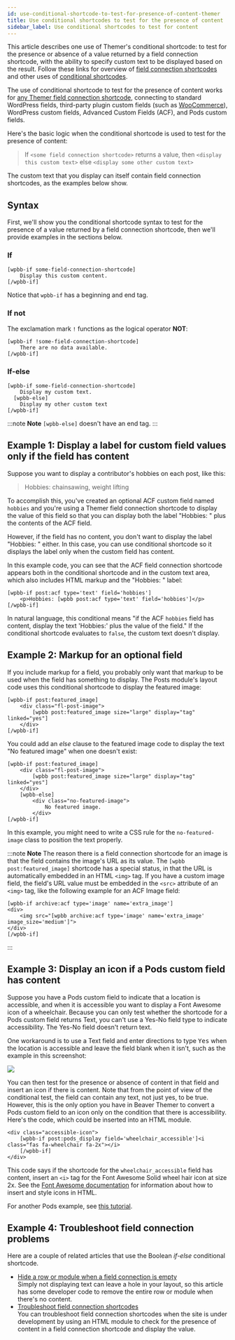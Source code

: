 ```yaml
---
id: use-conditional-shortcode-to-test-for-presence-of-content-themer
title: Use conditional shortcodes to test for the presence of content
sidebar_label: Use conditional shortcodes to test for content
---
```


This article describes one use of Themer's conditional shortcode: to test for the presence or absence of a value returned by a field connection shortcode, with the ability to specify custom text to be displayed based on the result. Follow these links for overview of [field connection shortcodes](/beaver-themer/field-connections/field-connection-shortcodes-overview-themer.md) and other uses of [conditional shortcodes](/beaver-themer/field-connections/conditional-shortcodes-for-field-connections-overview-themer.md).

The use of conditional shortcode to test for the presence of content works for [any Themer field connection shortcode](/beaver-themer/field-connections/field-connection-shortcode-index-themer.md), connecting to standard WordPress fields, third-party plugin custom fields (such as [WooCommerce](/beaver-themer/integrations/woocommerce/woocommerce-field-connection-shortcode-index.md)), WordPress custom fields, Advanced Custom Fields (ACF), and Pods custom fields. 

Here's the basic logic when the conditional shortcode is used to test for the presence of content:

> If `<some field connection shortcode>` returns a value, then `<display this custom text>` else `<display some other custom text>`

The custom text that you display can itself contain field connection shortcodes, as the examples below show.

## Syntax

First, we'll show you the conditional shortcode syntax to test for the presence of a value returned by a field connection shortcode, then we'll provide examples in the sections below.

### If

```markup
[wpbb-if some-field-connection-shortcode]
    Display this custom content.
[/wpbb-if]
```

Notice that `wpbb-if` has a beginning and end tag.

### If not

The exclamation mark `!` functions as the logical operator **NOT**: 

```markup
[wpbb-if !some-field-connection-shortcode]
    There are no data available.
[/wpbb-if]
```

### If-else

```markup
[wpbb-if some-field-connection-shortcode]
    Display my custom text.
  [wpbb-else]
    Display my other custom text
[/wpbb-if]
```

:::note **Note**
`[wpbb-else]` doesn't have an end tag.
:::

## Example 1: Display a label for custom field values only if the field has content

Suppose you want to display a contributor's hobbies on each post, like this:

> Hobbies: chainsawing, weight lifting

To accomplish this, you've created an optional ACF custom field named `hobbies` and you're using a Themer field connection shortcode to display the value of this field so that you can display both the label "Hobbies: " plus the contents of the ACF field.

However, if the field has no content, you don't want to display the label "Hobbies: " either. In this case, you can use conditional shortcode so it displays the label only when the custom field has content. 

In this example code, you can see that the ACF field connection shortcode appears both in the conditional shortcode and in the custom text area, which also includes HTML markup and the "Hobbies: " label:

```markup
[wpbb-if post:acf type='text' field='hobbies']
    <p>Hobbies: [wpbb post:acf type='text' field='hobbies']</p>
[/wpbb-if]
```
In natural language, this conditional means "if the ACF `hobbies` field has content, display the text 'Hobbies:' plus the value of the field." If the conditional shortcode evaluates to `false`, the custom text doesn't display.

## Example 2: Markup for an optional field

If you include markup for a field, you probably only want that markup to be used when the field has something to display. The Posts module's layout code uses this conditional shortcode to display the featured image:

```markup
[wpbb-if post:featured_image]
    <div class="fl-post-image">
        [wpbb post:featured_image size="large" display="tag" linked="yes"]
    </div>
[/wpbb-if]
```

You could add an *else* clause to the featured image code to display the text "No featured image" when one doesn't exist:

```markup
[wpbb-if post:featured_image]
    <div class="fl-post-image">
        [wpbb post:featured_image size="large" display="tag" linked="yes"]
    </div>
    [wpbb-else]
        <div class="no-featured-image">
            No featured image.
        </div>
[/wpbb-if]
```

In this example, you might need to write a CSS rule for the `no-featured-image` class to position the text properly.

:::note **Note**
The reason there is a field connection shortcode for an image is that the field  contains the image's URL as its value. The `[wpbb post:featured_image]` shortcode has a special status, in that the URL is automatically embedded in an HTML `<img>` tag. If you have a custom image field, the field's URL value must be embedded in the `<src>` attribute of an `<img>` tag, like the following example for an ACF Image field:

```markup
[wpbb-if archive:acf type='image' name='extra_image']
<div>
	<img src="[wpbb archive:acf type='image' name='extra_image' image_size='medium']">
</div>
[/wpbb-if]
```
:::

## Example 3: Display an icon if a Pods custom field has content

Suppose you have a Pods custom field to indicate that a location is accessible, and when it is accessible you want to display a Font Awesome icon of a wheelchair. Because you can only test whether the shortcode for a Pods custom field returns Text, you can't use a Yes-No field type to indicate accessibility. The Yes-No field doesn't return text.

One workaround is to use a Text field and enter directions to type <kbd>Yes</kbd> when the location is accessible and leave the field blank when it isn't, such as the example in this screenshot:

![](/img/use-conditional-shortcode-to-test-for-presence-of-content-themer-0c6312a3.png)

You can then test for the presence or absence of content in that field and insert an icon if there is content. Note that from the point of view of the conditional test, the field can contain any text, not just yes, to be true. However, this is the only option you have in Beaver Themer to convert a Pods custom field to an icon only on the condition that there is accessibility. Here's the code, which could be inserted into an HTML module.

```markup
<div class="accessible-icon">
    [wpbb-if post:pods_display field='wheelchair_accessible']<i class="fas fa-wheelchair fa-2x"></i>
    [/wpbb-if]
</div>
```

This code says if the shortcode for the `wheelchair_accessible` field has content, insert an `<i>` tag for the Font Awesome Solid wheel hair icon at size 2x. See the [Font Awesome documentation](https://fontawesome.com/how-to-use/on-the-web/referencing-icons/basic-use) for information about how to insert and style icons in HTML.

For another Pods example, see [this tutorial](/beaver-themer/field-connections/connections-to-pods-custom-fields/build-this-display-a-pods-custom-field-and-separator-only-when-theres-content.md).

##  Example 4: Troubleshoot field connection problems

Here are a couple of related articles that use the Boolean *if-else* conditional shortcode.

  * [Hide a row or module when a field connection is empty](/beaver-themer/developer/hide-row-or-module-when-field-connection-is-empty-themer.md)  
  Simply not displaying text can leave a hole in your layout, so this article has some developer code to remove the entire row or module when there's no content.
  * [Troubleshoot field connection shortcodes](/beaver-themer/field-connections/troubleshoot-field-connection-shortcodes-themer.md)  
  You can troubleshoot field connection shortcodes when the site is under development by using an HTML module to check for the presence of content in a field connection shortcode and display the value.
